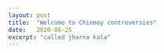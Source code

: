 ```yaml
---
layout: post
title:  "Welcome to Chinmoy controversies"
date:   2020-06-25
excerpt: "called jharna kala"
---
```


